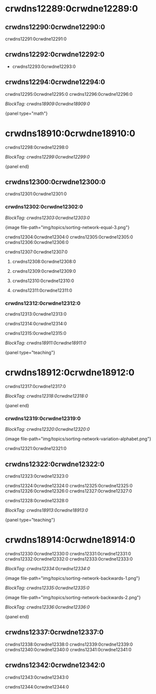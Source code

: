 # crwdns12289:0crwdne12289:0

## crwdns12290:0crwdne12290:0

crwdns12291:0crwdne12291:0

## crwdns12292:0crwdne12292:0

- crwdns12293:0crwdne12293:0

## crwdns12294:0crwdne12294:0

crwdns12295:0crwdne12295:0 crwdns12296:0crwdne12296:0

*BlockTag: crwdns18909:0crwdne18909:0*

{panel type="math"}

# crwdns18910:0crwdne18910:0

crwdns12298:0crwdne12298:0

*BlockTag: crwdns12299:0crwdne12299:0*

{panel end}

## crwdns12300:0crwdne12300:0

crwdns12301:0crwdne12301:0

### crwdns12302:0crwdne12302:0

*BlockTag: crwdns12303:0crwdne12303:0*

{image file-path="img/topics/sorting-network-equal-3.png"}

crwdns12304:0crwdne12304:0 crwdns12305:0crwdne12305:0 crwdns12306:0crwdne12306:0

crwdns12307:0crwdne12307:0

1. crwdns12308:0crwdne12308:0

2. crwdns12309:0crwdne12309:0

3. crwdns12310:0crwdne12310:0

4. crwdns12311:0crwdne12311:0

### crwdns12312:0crwdne12312:0

crwdns12313:0crwdne12313:0

crwdns12314:0crwdne12314:0

crwdns12315:0crwdne12315:0

*BlockTag: crwdns18911:0crwdne18911:0*

{panel type="teaching"}

# crwdns18912:0crwdne18912:0

crwdns12317:0crwdne12317:0

*BlockTag: crwdns12318:0crwdne12318:0*

{panel end}

### crwdns12319:0crwdne12319:0

*BlockTag: crwdns12320:0crwdne12320:0*

{image file-path="img/topics/sorting-network-variation-alphabet.png"}

crwdns12321:0crwdne12321:0

## crwdns12322:0crwdne12322:0

crwdns12323:0crwdne12323:0

crwdns12324:0crwdne12324:0 crwdns12325:0crwdne12325:0 crwdns12326:0crwdne12326:0 crwdns12327:0crwdne12327:0

crwdns12328:0crwdne12328:0

*BlockTag: crwdns18913:0crwdne18913:0*

{panel type="teaching"}

# crwdns18914:0crwdne18914:0

crwdns12330:0crwdne12330:0 crwdns12331:0crwdne12331:0 crwdns12332:0crwdne12332:0 crwdns12333:0crwdne12333:0

*BlockTag: crwdns12334:0crwdne12334:0*

{image file-path="img/topics/sorting-network-backwards-1.png"}

*BlockTag: crwdns12335:0crwdne12335:0*

{image file-path="img/topics/sorting-network-backwards-2.png"}

*BlockTag: crwdns12336:0crwdne12336:0*

{panel end}

## crwdns12337:0crwdne12337:0

crwdns12338:0crwdne12338:0 crwdns12339:0crwdne12339:0 crwdns12340:0crwdne12340:0 crwdns12341:0crwdne12341:0

## crwdns12342:0crwdne12342:0

crwdns12343:0crwdne12343:0

crwdns12344:0crwdne12344:0